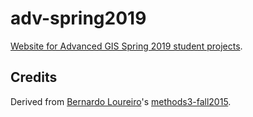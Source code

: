 # adv-spring2019

[Website for Advanced GIS Spring 2019 student projects](https://gpia-gis.github.io/adv-spring2019/).

## Credits

Derived from [Bernardo Loureiro](https://github.com/bplmp)'s [methods3-fall2015](https://github.com/DUE-Parsons/methods3-fall2015).
